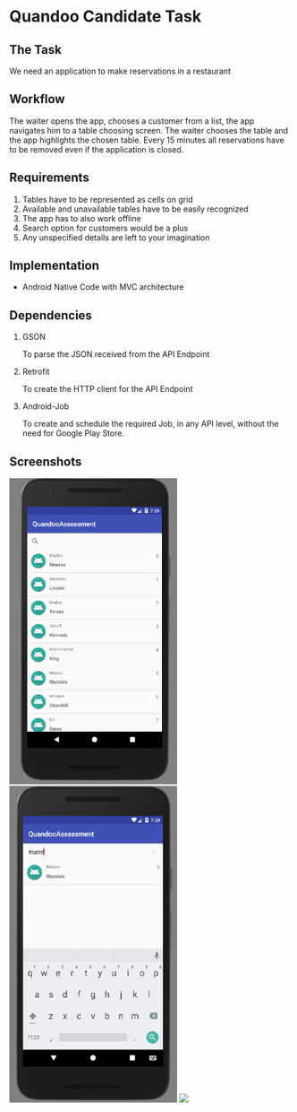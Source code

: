 # Quandoo Candidate Task

## The Task

We need an application to make reservations in a restaurant

## Workflow

The waiter opens the app, chooses a customer from a list, the app navigates him to a table choosing screen.
The waiter chooses the table and the app highlights the chosen table.
Every 15 minutes all reservations have to be removed even if the application is closed.

## Requirements

1. Tables have to be represented as cells on grid
2. Available and unavailable tables have to be easily recognized
3. The app has to also work offline
4. Search option for customers would be a plus
5. Any unspecified details are left to your imagination

## Implementation

* Android Native Code with MVC architecture

## Dependencies

1. GSON

    To parse the JSON received from the API Endpoint

2. Retrofit

    To create the HTTP client for the API Endpoint

3. Android-Job

    To create and schedule the required Job, in any API level, without the need for Google Play Store.

## Screenshots

<img src="https://github.com/iafsilva/QuandooAssessmentTest/blob/master/screenshots/screen_customers.png" width="300">

<img src="https://github.com/iafsilva/QuandooAssessmentTest/blob/master/screenshots/screen_customers_search.png" width="300">

<img src="https://github.com/iafsilva/QuandooAssessmentTest/blob/master/screenshots/screen_table.png" width="300">